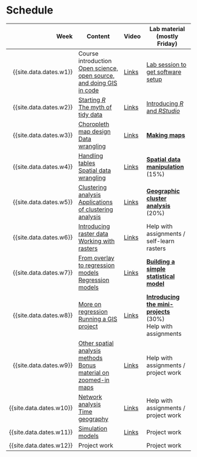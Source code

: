# Schedule

Week | Content | Video | Lab material<br>(mostly Friday)
--: | -- | -- | -- 
{{site.data.dates.w1}} | Course introduction <br> [Open science, open source, and doing GIS in code](slides/open/) | [Links](video-indexes/week01.html) | [Lab session to get software setup](labs/01-lab.html) 
{{site.data.dates.w2}} | [Starting *R*](slides/starting-r/) <br> [The myth of tidy data](slides/tidy-data/) | [Links](video-indexes/week02.html) | [Introducing *R* and *RStudio*](labs/02-lab.html)
{{site.data.dates.w3}} | [Choropleth map design](slides/choropleth-maps/) <br> [Data wrangling](slides/data-wrangling/) | [Links](video-indexes/week03.html) | [**Making maps**](labs/03-lab.html)
{{site.data.dates.w4}} | [Handling tables](slides/table-joins-and-dissolves/) <br> [Spatial data wrangling](slides/spatial-data-wrangling/) | [Links](video-indexes/week04.html) | [**Spatial data manipulation**](labs/04-lab.html) (15%)
{{site.data.dates.w5}} | [Clustering analysis](slides/classification-clustering/) <br> [Applications of clustering analysis](slides/classification-examples/) | [Links](video-indexes/week05.html) | [**Geographic cluster analysis**](labs/05-lab.html) (20%)
{{site.data.dates.w6}} | [Introducing raster data](slides/surface-analysis/) <br> [Working with rasters](slides/raster-cheatsheet/) | [Links](video-indexes/week06.html) | Help with assignments / self-learn rasters
{{site.data.dates.w7}} | [From overlay to regression models](slides/from-overlay-to-regression/) <br> [Regression models](slides/regression/) | [Links](video-indexes/week07.html) | [**Building a simple statistical model**](labs/07-lab.html)
{{site.data.dates.w8}} | [More on regression](slides/more-on-regression/) <br> [Running a GIS project](slides/running-a-gis-project/) | [Links](video-indexes/week08.html) | [**Introducing the mini-projects**](labs/mini-project) (30%) <br> Help with assignments
{{site.data.dates.w9}} | [Other spatial analysis methods](slides/spatial-analysis-methods/) <br> [Bonus material on zoomed-in maps](slides/zoomed-in-maps/) | [Links](video-indexes/week09.html) | Help with assignments / project work
{{site.data.dates.w10}} | [Network analysis](slides/network-analysis/) <br> [Time geography](slides/time-geography/) | [Links](video-indexes/week10.html) | Help with assignments / project work
{{site.data.dates.w11}} | [Simulation models](slides/simulation-models/) | [Links](video-indexes/week11.html) | Project work
{{site.data.dates.w12}} | Project work | | Project work
